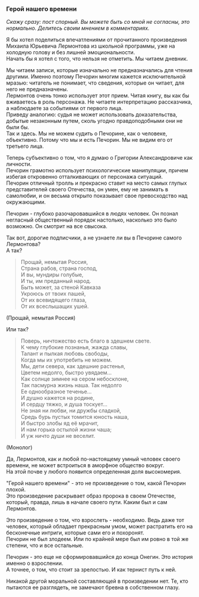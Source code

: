 ### Герой нашего времени
*Скажу сразу: пост спорный. Вы можете быть со мной не согласны, это нормально. Делитесь своим мнением в комментариях.*

Я бы хотел поделиться впечатлениями от прочитанного произведения Михаила Юрьевича Лермонтова из школьной программы, уже на холодную голову и без лишней эмоциональности.  
Начать бы я хотел с того, что нельзя не отметить. Мы читаем дневник.

Мы читаем записи, которые изначально не предназначались для чтения другими. Именно поэтому Печорин многим кажется исключительной мразью: читатель не понимает, что сведения, которые он читает, для него не предназначены.  
Лермонтов очень тонко использует этот прием. Читая книгу, вы как бы вживаетесь в роль персонажа. Не читаете интерпретацию рассказчика, а наблюдаете за событиями от первого лица.  
Приведу аналогию: судья не может использовать доказательства, добытые незаконным путем, сколь угодно правдоподобными они не были бы.  
Так и здесь. Мы не можем судить о Печорине, как о человеке, объективно. Потому что мы и есть Печорин. Мы не видим его от третьего лица.

Теперь субъективно о том, что я думаю о Григории Александровиче как личности.  
Печорин грамотно использует психологические манипуляции, причем избегая откровенно отталкивающих от персонажа ситуаций.  
Печорин отличный тролль и прекрасно ставит на место самых глупых представителей своего Отечества, он умен, ему не занимать в самолюбии, и он весьма открыто показывает свое превосходство над окружающими.

Печорин - глубоко разочаровавшийся в людях человек. Он познал негласный общественный порядок настолько, насколько это было возможно. Он смотрит на все свысока.

Так вот, дорогие подписчики, а не узнаете ли вы в Печорине самого Лермонтова?  
А так?
> Прощай, немытая Россия,  
Страна рабов, страна господ,  
И вы, мундиры голубые,  
И ты, им преданный народ.  
Быть может, за стеной Кавказа  
Укроюсь от твоих пашей,  
От их всевидящего глаза,  
От их всеслышащих ушей.  

(Прощай, немытая Россия)

Или так?  
> Поверь, ничтожество есть благо в здешнем свете.  
К чему глубокие познанья, жажда славы,  
Талант и пылкая любовь свободы,  
Когда мы их употребить не можем.  
Мы, дети севера, как здешние растенья,  
Цветем недолго, быстро увядаем…  
Как солнце зимнее на сером небосклоне,  
Так пасмурна жизнь наша. Так недолго  
Ее однообразное теченье…  
И душно кажется на родине,  
И сердцу тяжко, и душа тоскует…  
Не зная ни любви, ни дружбы сладкой,  
Средь бурь пустых томится юность наша,  
И быстро злобы яд её мрачит,  
И нам горька остылой жизни чаша;  
И уж ничто души не веселит.  

(Монолог)

Да, Лермонтов, как и любой по-настоящему умный человек своего времени, не может встроиться в аморфное общество вокруг.  
На этой почве у любого появится определенная доля высокомерия.

"Герой нашего времени" - это не произведение о том, какой Печорин плохой.  
Это произведение раскрывает образ пророка в своем Отечестве, который, правда, лишь в начале своего пути. Каким был и сам Лермонтов.

Это произведение о том, что взрослеть - необходимо. Ведь даже тот человек, который обладает прекрасным умом, может растратить его на бесконечные интриги, которые сами его и похоронят.  
Печорин не был злодеем. Или по крайней мере был им ровно в той же степени, что и все остальные.

Печорин - это еще не сформировавшийся до конца Онегин. Это история именно о взрослении.  
А точнее, о том, что стоит за зрелостью. И как тернист путь к ней.

Никакой другой моральной составляющей в произведении нет. Те, кто пытаются ее разглядеть, не замечают бревна в собственном глазу.
